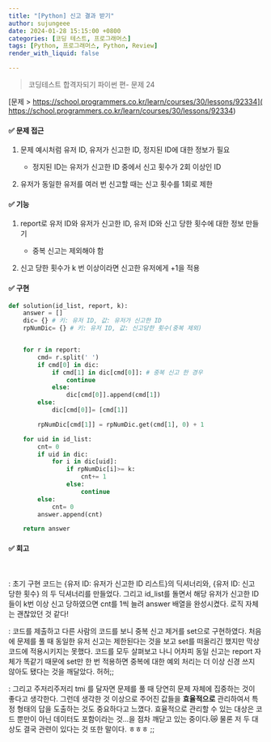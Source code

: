 ```yaml
---
title: "[Python] 신고 결과 받기"
author: sujungeee
date: 2024-01-28 15:15:00 +0800
categories: [코딩 테스트, 프로그래머스]
tags: [Python, 프로그래머스, Python, Review]
render_with_liquid: false

---
```




> 코딩테스트 합격자되기 파이썬 편- 문제 24

[문제 >   https://school.programmers.co.kr/learn/courses/30/lessons/92334]( https://school.programmers.co.kr/learn/courses/30/lessons/92334)



#### ✅ 문제 접근

1. 문제 예시처럼 유저 ID, 유저가 신고한 ID, 정지된 ID에 대한 정보가 필요
   - 정지된 ID는 유저가 신고한 ID 중에서 신고 횟수가 2회 이상인 ID



2. 유저가 동일한 유저를 여러 번 신고할 때는 신고 횟수를 1회로 제한



#### ✅ 기능

1. report로 유저 ID와 유저가 신고한 ID, 유저 ID와 신고 당한 횟수에 대한 정보 만들기
    + 중복 신고는 제외해야 함



2. 신고 당한 횟수가 k 번 이상이라면 신고한 유저에게 +1을 적용



#### ✅ 구현

```python
def solution(id_list, report, k):
    answer = []
    dic= {} # 키: 유저 ID, 값: 유저가 신고한 ID
    rpNumDic= {} # 키: 유저 ID, 값: 신고당한 횟수(중복 제외)


    for r in report:
        cmd= r.split(' ')
        if cmd[0] in dic:
            if cmd[1] in dic[cmd[0]]: # 중복 신고 한 경우
                continue
            else:
                dic[cmd[0]].append(cmd[1])
        else:
            dic[cmd[0]]= [cmd[1]]

        rpNumDic[cmd[1]] = rpNumDic.get(cmd[1], 0) + 1

    for uid in id_list:
        cnt= 0
        if uid in dic:
            for i in dic[uid]:
                if rpNumDic[i]>= k:
                    cnt+= 1
                else:
                    continue
        else:
            cnt= 0
        answer.append(cnt)

    return answer
```



#### ✅ 회고

​	

: 초기 구현 코드는 {유저 ID: 유저가 신고한 ID 리스트}의 딕셔너리와, {유저 ID: 신고 당한 횟수} 의 두 딕셔너리를 만들었다. 그리고 id_list를 돌면서 해당 유저가 신고한 ID들이 k번 이상 신고 당하였으면 cnt를 1씩 늘려 answer 배열을 완성시켰다. 로직 자체는 괜찮았던 것 같다! 

: 코드를 제출하고 다른 사람의 코드를 보니 중복 신고 제거를 set으로 구현하였다. 처음에 문제를 풀 때 동일한 유저 신고는 제한된다는 것을 보고 set를 떠올리긴 했지만 막상 코드에 적용시키지는 못했다. 코드를 모두 살펴보고 나니 어차피 동일 신고는 report 자체가 똑같기 때문에 set만 한 번 적용하면 중복에 대한 예외 처리는 더 이상 신경 쓰지 않아도 됐다는 것을 깨달았다. 허허;;

: 그리고 주저리주저리 tmi 를 달자면 문제를 풀 때 당연히 문제 자체에 집중하는 것이 좋다고 생각한다. 그런데 생각한 것 이상으로 주어진 값들을 **효율적으로** 관리하여서 특정 형태의 답을 도출하는 것도 중요하다고 느꼈다. 효율적으로 관리할 수 있는 대상은 코드 뿐만이 아닌 데이터도 포함이라는 것...을 점차 깨닫고 있는 중이다.😿 물론 저 두 대상도 결국 관련이 있다는 것 또한 말이다. ㅎㅎㅎ ;; 

